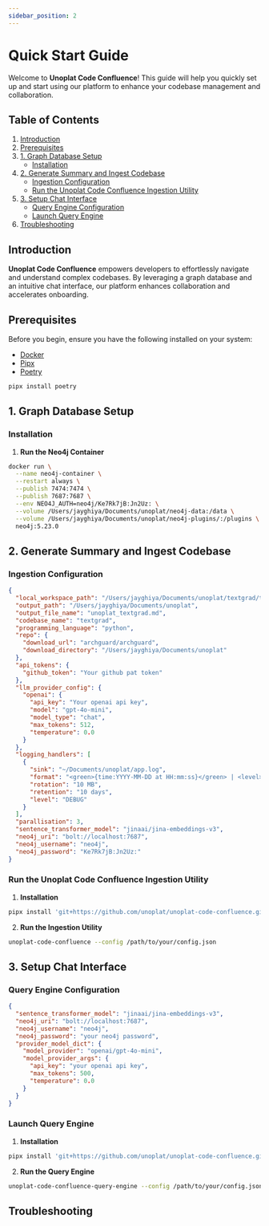 ```yaml
---
sidebar_position: 2
---
```


# Quick Start Guide

Welcome to **Unoplat Code Confluence**! This guide will help you quickly set up and start using our platform to enhance your codebase management and collaboration.

## Table of Contents

1. [Introduction](#introduction)
2. [Prerequisites](#prerequisites)
3. [1. Graph Database Setup](#1-graph-database-setup)
   - [Installation](#installation)
4. [2. Generate Summary and Ingest Codebase](#2-generate-summary-and-ingest-codebase)
   - [Ingestion Configuration](#ingestion-configuration)
   - [Run the Unoplat Code Confluence Ingestion Utility](#run-the-unoplat-code-confluence-ingestion-utility)
5. [3. Setup Chat Interface](#3-setup-chat-interface)
   - [Query Engine Configuration](#query-engine-configuration)
   - [Launch Query Engine](#launch-query-engine)
6. [Troubleshooting](#troubleshooting)

## Introduction

**Unoplat Code Confluence** empowers developers to effortlessly navigate and understand complex codebases. By leveraging a graph database and an intuitive chat interface, our platform enhances collaboration and accelerates onboarding.

## Prerequisites

Before you begin, ensure you have the following installed on your system:

- [Docker](https://www.docker.com/get-started) 
- [Pipx](https://github.com/pypa/pipx) 
- [Poetry](https://python-poetry.org/) 

```bash
pipx install poetry
```

## 1. Graph Database Setup

### Installation

1. **Run the Neo4j Container**

```bash
docker run \
  --name neo4j-container \
  --restart always \
  --publish 7474:7474 \
  --publish 7687:7687 \
  --env NEO4J_AUTH=neo4j/Ke7Rk7jB:Jn2Uz: \
  --volume /Users/jayghiya/Documents/unoplat/neo4j-data:/data \
  --volume /Users/jayghiya/Documents/unoplat/neo4j-plugins/:/plugins \
  neo4j:5.23.0
```

## 2. Generate Summary and Ingest Codebase

### Ingestion Configuration

```json
{
  "local_workspace_path": "/Users/jayghiya/Documents/unoplat/textgrad/textgrad",
  "output_path": "/Users/jayghiya/Documents/unoplat",
  "output_file_name": "unoplat_textgrad.md",
  "codebase_name": "textgrad",
  "programming_language": "python",
  "repo": {
    "download_url": "archguard/archguard",
    "download_directory": "/Users/jayghiya/Documents/unoplat"
  },
  "api_tokens": {
    "github_token": "Your github pat token"
  },
  "llm_provider_config": {
    "openai": {
      "api_key": "Your openai api key",
      "model": "gpt-4o-mini",
      "model_type": "chat",
      "max_tokens": 512,
      "temperature": 0.0
    }
  },
  "logging_handlers": [
    {
      "sink": "~/Documents/unoplat/app.log",
      "format": "<green>{time:YYYY-MM-DD at HH:mm:ss}</green> | <level>{level}</level> | <cyan>{name}</cyan>:<cyan>{function}</cyan>:<cyan>{line}</cyan> | <magenta>{thread.name}</magenta> - <level>{message}</level>",
      "rotation": "10 MB",
      "retention": "10 days",
      "level": "DEBUG"
    }
  ],
  "parallisation": 3,
  "sentence_transformer_model": "jinaai/jina-embeddings-v3",
  "neo4j_uri": "bolt://localhost:7687",
  "neo4j_username": "neo4j",
  "neo4j_password": "Ke7Rk7jB:Jn2Uz:"
}
```

### Run the Unoplat Code Confluence Ingestion Utility

1. **Installation**

```bash
pipx install 'git+https://github.com/unoplat/unoplat-code-confluence.git@main#subdirectory=unoplat-code-confluence'
```

2. **Run the Ingestion Utility**

```bash
unoplat-code-confluence --config /path/to/your/config.json
```

## 3. Setup Chat Interface

### Query Engine Configuration

```json
{
  "sentence_transformer_model": "jinaai/jina-embeddings-v3",
  "neo4j_uri": "bolt://localhost:7687",
  "neo4j_username": "neo4j",
  "neo4j_password": "your neo4j password",
  "provider_model_dict": {
    "model_provider": "openai/gpt-4o-mini",
    "model_provider_args": {
      "api_key": "your openai api key",
      "max_tokens": 500,
      "temperature": 0.0
    }
  }
}
```

### Launch Query Engine

1. **Installation**

```bash
pipx install 'git+https://github.com/unoplat/unoplat-code-confluence.git@main#subdirectory=unoplat-code-confluence-query-engine'
```

2. **Run the Query Engine**

```bash
unoplat-code-confluence-query-engine --config /path/to/your/config.json
```


## Troubleshooting

